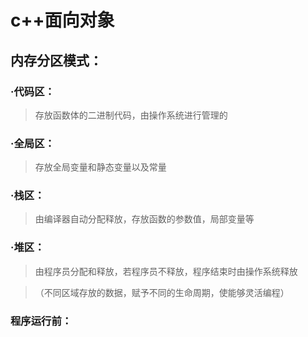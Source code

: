 #  c++面向对象 

## 内存分区模式：
### ·代码区：
>存放函数体的二进制代码，由操作系统进行管理的

### ·全局区：
>存放全局变量和静态变量以及常量

### ·栈区：
>由编译器自动分配释放，存放函数的参数值，局部变量等

### ·堆区：
>由程序员分配和释放，若程序员不释放，程序结束时由操作系统释放

>（不同区域存放的数据，赋予不同的生命周期，使能够灵活编程）

### 程序运行前：